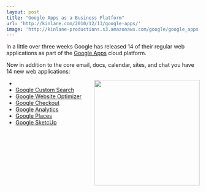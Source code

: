 ```yaml
---
layout: post
title: "Google Apps as a Business Platform"
url: 'http://kinlane.com/2010/12/13/google-apps/'
image: 'http://kinlane-productions.s3.amazonaws.com/google/google_apps.jpg'
---
```


In a little over three weeks Google has released 14 of their regular web applications as part of the [Google Apps][1] cloud platform.

Now in addition to the core email, docs, calendar, sites, and chat you have 14 new web applications:

  * <img src="http://kinlane-productions.s3.amazonaws.com/google/google_apps.jpg" alt="" width="275" align="right" />
  * [Google Custom Search][2]
  * [Google Website Optimizer][3]
  * [Google Checkout][4]
  * [Google Analytics][5]
  * [Google Places][6]
  * [Google SketcUp ][7]

   [1]: http://www.kinlane.com/category/google/google-apps-google/
   [2]: http://googleenterprise.blogspot.com/2010/12/now-available-with-google-apps-google_10.html
   [3]: http://googleenterprise.blogspot.com/2010/12/now-available-with-google-apps-google_09.html
   [4]: http://googleenterprise.blogspot.com/2010/12/now-available-with-google-apps-google_08.html
   [5]: http://googleenterprise.blogspot.com/2010/12/now-available-with-google-apps-google_07.html
   [6]: http://googleenterprise.blogspot.com/2010/12/now-available-with-google-apps-google_06.html
   [7]: http://googleenterprise.blogspot.com/2010/12/now-available-with-google-apps-google_03.html
